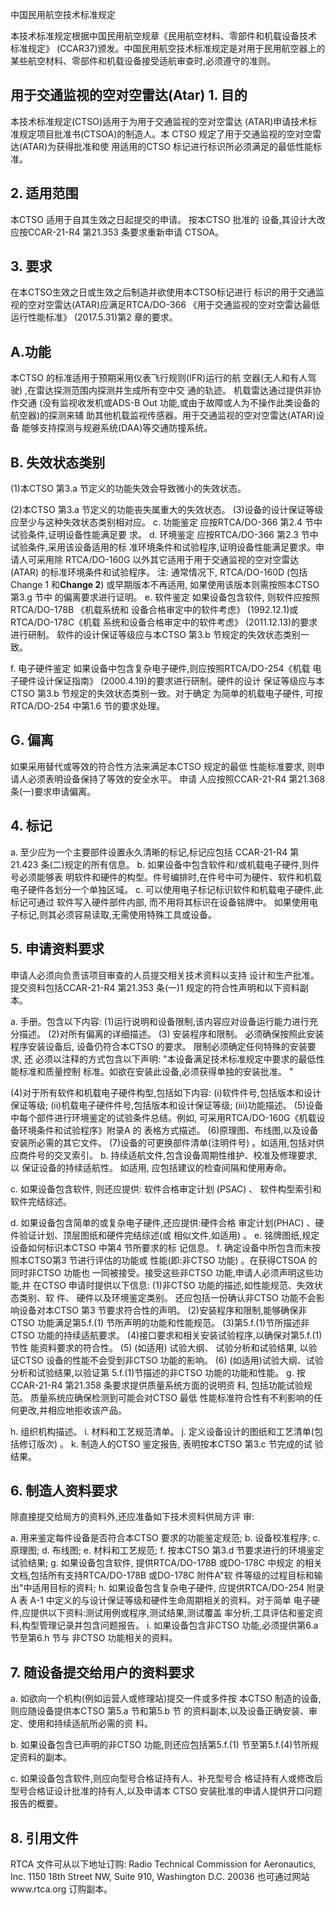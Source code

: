  
中国民用航空技术标准规定 
 
本技术标准规定根据中国民用航空规章《民用航空材料、零部件和机载设备技术
标准规定》
(CCAR37)颁发。中国民用航空技术标准规定是对用于民用航空器上的
某些航空材料、零部件和机载设备接受适航审查时,必须遵守的准则。 
 

## 用于交通监视的空对空雷达(Atar) 1. 目的

本技术标准规定(CTSO)适用于为用于交通监视的空对空雷达
(ATAR)申请技术标准规定项目批准书(CTSOA)的制造人。本
CTSO 规定了用于交通监视的空对空雷达(ATAR)为获得批准和使
用适用的CTSO 标记进行标识所必须满足的最低性能标准。 

## 2. 适用范围

本CTSO 适用于自其生效之日起提交的申请。
按本CTSO 批准的
设备,其设计大改应按CCAR-21-R4 第21.353 条要求重新申请 CTSOA。 

## 3. 要求

在本CTSO生效之日或生效之后制造并欲使用本CTSO标记进行
标识的用于交通监视的空对空雷达(ATAR)应满足RTCA/DO-366
《用于交通监视的空对空雷达最低运行性能标准》
(2017.5.31)第2
章的要求。 

## A.功能

本CTSO 的标准适用于预期采用仪表飞行规则(IFR)运行的航
空器(无人和有人驾驶)
,在雷达探测范围内探测并生成所有空中交
通的轨迹。
机载雷达通过提供非协作交通
(没有监视收发机或ADS-B 
Out 功能,或由于故障或人为不操作此类设备的航空器)的探测来辅
助其他机载监视传感器。用于交通监视的空对空雷达(ATAR)设备
能够支持探测与规避系统(DAA)等交通防撞系统。 

## B. 失效状态类别

(1)本CTSO 第3.a 节定义的功能失效会导致微小的失效状态。
 
(2)本CTSO 第3.a 节定义的功能丧失属重大的失效状态。 
(3)设备的设计保证等级应至少与这种失效状态类别相对应。 
c. 功能鉴定 
应按RTCA/DO-366 第2.4 节中试验条件,证明设备性能满足要
求。 
d. 环境鉴定 应按RTCA/DO-366 第2.3 节中试验条件,采用该设备适用的标
准环境条件和试验程序,证明设备性能满足要求。申请人可采用除
RTCA/DO-160G 以外其它适用于用于交通监视的空对空雷达
(ATAR)
的标准环境条件和试验程序。 
注:
通常情况下, RTCA/DO-160D
(包括Change 1 和**Change 2**)
或早期版本不再适用,
如果使用该版本则需按照本CTSO 第3.g 节中
的偏离要求进行证明。 
e. 软件鉴定 
如果设备包含软件,
则软件应按照RTCA/DO-178B
《机载系统和
设备合格审定中的软件考虑》
(1992.12.1)或RTCA/DO-178C《机载
系统和设备合格审定中的软件考虑》
(2011.12.13)的要求进行研制。
软件的设计保证等级应与本CTSO 第3.b 节规定的失效状态类别一
致。 

f. 电子硬件鉴定 
如果设备中包含复杂电子硬件,则应按照RTCA/DO-254《机载
电子硬件设计保证指南》
(2000.4.19)的要求进行研制。硬件的设计
保证等级应与本CTSO 第3.b 节规定的失效状态类别一致。对于确定
为简单的机载电子硬件,
可按RTCA/DO-254 中第1.6 节的要求处理。
 

## G. 偏离

如果采用替代或等效的符合性方法来满足本CTSO 规定的最低
性能标准要求,
则申请人必须表明设备保持了等效的安全水平。
申请
人应按照CCAR-21-R4 第21.368 条(一)要求申请偏离。 

## 4. 标记

a. 至少应为一个主要部件设置永久清晰的标记,标记应包括
CCAR-21-R4 第21.423 条(二)规定的所有信息。 
b. 如果设备中包含软件和/或机载电子硬件,则件号必须能够表
明软件和硬件的构型。件号编排时,在件号中可为硬件、软件和机载
电子硬件各划分一个单独区域。 
c. 可以使用电子标记标识软件和机载电子硬件,此标记可通过
软件写入硬件部件内部,
而不用将其标识在设备铭牌中。
如果使用电
子标记,则其必须容易读取,无需使用特殊工具或设备。 

## 5. 申请资料要求

申请人必须向负责该项目审查的人员提交相关技术资料以支持
设计和生产批准。提交资料包括CCAR-21-R4 第21.353 条(一)1
规定的符合性声明和以下资料副本。 

a. 手册。包含以下内容: 
(1)运行说明和设备限制,该内容应对设备运行能力进行充
分描述。 
(2)对所有偏离的详细描述。 
(3)
安装程序和限制。
必须确保按照此安装程序安装设备后,
设备仍符合本CTSO 的要求。
限制必须确定任何特殊的安装要求,
还
必须以注释的方式包含以下声明: 
"本设备满足技术标准规定中要求的最低性能标准和质量控制
标准。如欲在安装此设备,必须获得单独的安装批准。
" 

(4)对于所有软件和机载电子硬件构型,包括如下内容: 
(i)软件件号,包括版本和设计保证等级; 
(ii)机载电子硬件件号,包括版本和设计保证等级; 
(iii)功能描述。 
(5)设备中每个部件进行环境鉴定的试验条件总结。例如,
可采用RTCA/DO-160G《机载设备环境条件和试验程序》附录A 的
表格方式描述。 
(6)原理图、布线图,以及设备安装所必需的其它文件。 
(7)设备的可更换部件清单(注明件号)
。如适用,包括对供
应商件号的交叉索引。 
b. 持续适航文件,包含设备周期性维护、校准及修理要求,以
保证设备的持续适航性。
如适用,
应包括建议的检查间隔和使用寿命。
 

c. 如果设备包含软件,
则还应提供:
软件合格审定计划
(PSAC)
、
软件构型索引和软件完结综述。 

d. 如果设备包含简单的或复杂电子硬件,还应提供:硬件合格
审定计划(PHAC)
、硬件验证计划、顶层图纸和硬件完结综述(或
相似文件,如适用)
。 
e. 铭牌图纸,规定设备如何标识本CTSO 中第4 节所要求的标
记信息。 
f. 确定设备中所包含而未按照本CTSO第3 节进行评估的功能或
性能(即:非CTSO 功能)
。在获得CTSOA 的同时非CTSO 功能也
一同被接受。接受这些非CTSO 功能,申请人必须声明这些功能,并
在CTSO 申请时提供以下信息: 
(1)非CTSO 功能的描述,如性能规范、失效状态类别、软
件、
硬件以及环境鉴定类别。
还应包括一份确认非CTSO 功能不会影
响设备对本CTSO 第3 节要求符合性的声明。 
(2)安装程序和限制,能够确保非CTSO 功能满足第5.f.(1)
节所声明的功能和性能规范。 
(3)第5.f.(1)节所描述非CTSO 功能的持续适航要求。 
(4)接口要求和相关安装试验程序,以确保对第5.f.(1)节性
能资料要求的符合性。 
(5)
(如适用)
试验大纲、
试验分析和试验结果,
以验证CTSO
设备的性能不会受到非CTSO 功能的影响。 
(6)
(如适用)试验大纲、试验分析和试验结果,以验证第
5.f.(1)节描述的非CTSO 功能的功能和性能。 
g. 按CCAR-21-R4 第21.358 条要求提供质量系统方面的说明资
料,
包括功能试验规范。
质量系统应确保检测到可能会对CTSO 最低
性能标准符合性有不利影响的任何更改,并相应地拒收该产品。 

h. 组织机构描述。 
i. 材料和工艺规范清单。 
j. 定义设备设计的图纸和工艺清单(包括修订版次)
。 
k. 制造人的CTSO 鉴定报告,
表明按本CTSO 第3.c 节完成的试
验结果。 

## 6. 制造人资料要求

除直接提交给局方的资料外,还应准备如下技术资料供局方评
审: 

a. 用来鉴定每件设备是否符合本CTSO 要求的功能鉴定规范; 
b. 设备校准程序; 
c. 原理图; 
d. 布线图; 
e. 材料和工艺规范; 
f. 按本CTSO 第3.d 节要求进行的环境鉴定试验结果; 
g. 如果设备包含软件,
提供RTCA/DO-178B 或DO-178C 中规定
的相关文档,包括所有支持RTCA/DO-178B 或DO-178C 附件A"软
件等级的过程目标和输出"中适用目标的资料; 
h. 如果设备包含复杂电子硬件,
应提供RTCA/DO-254 附录A 表
A-1 中定义的与设计保证等级和硬件生命周期相关的资料。对于简单
电子硬件,应提供以下资料:测试用例或程序,测试结果,测试覆盖
率分析,工具评估和鉴定资料,构型管理记录并包含问题报告。 
i. 如果设备包含非CTSO 功能,必须提供第6.a 节至第6.h 节与
非CTSO 功能相关的资料。 

## 7. 随设备提交给用户的资料要求

a. 如欲向一个机构(例如运营人或修理站)提交一件或多件按
本CTSO 制造的设备,则应随设备提供本CTSO 第5.a 节和第5.b 节
的资料副本,以及设备正确安装、审定、使用和持续适航所必需的资
料。 

b. 如果设备包含已声明的非CTSO 功能,则还应包括第5.f.(1)
节至第5.f.(4)节所规定资料的副本。 

c. 如果设备包含软件,则应向型号合格证持有人、补充型号合
格证持有人或修改后型号合格证设计批准的持有人,以及申请本
CTSO 安装批准的申请人提供开口问题报告的概要。 

## 8. 引用文件

RTCA 文件可从以下地址订购: 
Radio Technical Commission for Aeronautics, Inc. 1150 18th Street NW, Suite 910, Washington D.C. 20036 也可通过网站www.rtca.org 订购副本。 
 
 